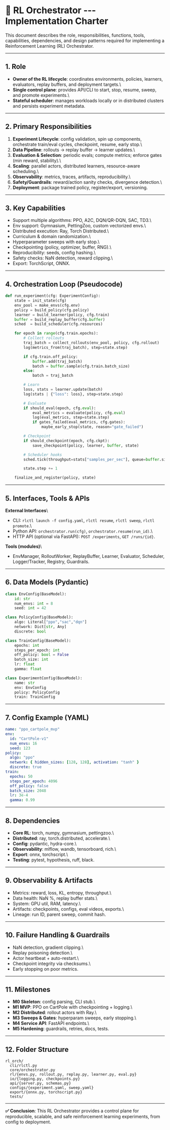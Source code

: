 # 🧠 RL Orchestrator --- Implementation Charter

This document describes the role, responsibilities, functions, tools,
capabilities, dependencies, and design patterns required for
implementing a Reinforcement Learning (RL) Orchestrator.

------------------------------------------------------------------------

## 1. Role

-   **Owner of the RL lifecycle**: coordinates environments, policies,
    learners, evaluators, replay buffers, and deployment targets.\
-   **Single control plane**: provides API/CLI to start, stop, resume,
    sweep, and promote experiments.\
-   **Stateful scheduler**: manages workloads locally or in distributed
    clusters and persists experiment metadata.

------------------------------------------------------------------------

## 2. Primary Responsibilities

1.  **Experiment Lifecycle**: config validation, spin up components,
    orchestrate train/eval cycles, checkpoint, resume, early stop.\
2.  **Data Pipeline**: rollouts → replay buffer → learner updates.\
3.  **Evaluation & Selection**: periodic evals; compute metrics; enforce
    gates (min reward, stability).\
4.  **Scaling**: parallel actors, distributed learners, resource-aware
    scheduling.\
5.  **Observability**: metrics, traces, artifacts, reproducibility.\
6.  **Safety/Guardrails**: reward/action sanity checks, divergence
    detection.\
7.  **Deployment**: package trained policy, register/export, versioning.

------------------------------------------------------------------------

## 3. Key Capabilities

-   Support multiple algorithms: PPO, A2C, DQN/QR-DQN, SAC, TD3.\
-   Env support: Gymnasium, PettingZoo, custom vectorized envs.\
-   Distributed execution: Ray, Torch Distributed.\
-   Curriculum & domain randomization.\
-   Hyperparameter sweeps with early stop.\
-   Checkpointing (policy, optimizer, buffer, RNG).\
-   Reproducibility: seeds, config hashing.\
-   Safety checks: NaN detection, reward clipping.\
-   Export: TorchScript, ONNX.

------------------------------------------------------------------------

## 4. Orchestration Loop (Pseudocode)

``` python
def run_experiment(cfg: ExperimentConfig):
    state = init_state(cfg)
    env_pool = make_envs(cfg.env)
    policy = build_policy(cfg.policy)
    learner = build_learner(policy, cfg.train)
    buffer = build_replay_buffer(cfg.buffer)
    sched  = build_scheduler(cfg.resources)

    for epoch in range(cfg.train.epochs):
        # Collect rollouts
        traj_batch = collect_rollouts(env_pool, policy, cfg.rollout)
        log(metrics_from(traj_batch), step=state.step)

        if cfg.train.off_policy:
            buffer.add(traj_batch)
            batch = buffer.sample(cfg.train.batch_size)
        else:
            batch = traj_batch

        # Learn
        loss, stats = learner.update(batch)
        log(stats | {"loss": loss}, step=state.step)

        # Evaluate
        if should_eval(epoch, cfg.eval):
            eval_metrics = evaluate(policy, cfg.eval)
            log(eval_metrics, step=state.step)
            if gates_failed(eval_metrics, cfg.gates):
                maybe_early_stop(state, reason="gate_failed")

        # Checkpoint
        if should_checkpoint(epoch, cfg.ckpt):
            save_checkpoint(policy, learner, buffer, state)

        # Scheduler hooks
        sched.tick(throughput=stats["samples_per_sec"], queue=buffer.size())

        state.step += 1

    finalize_and_register(policy, state)
```

------------------------------------------------------------------------

## 5. Interfaces, Tools & APIs

**External Interfaces**\
- CLI: `rlctl launch -f config.yaml`, `rlctl resume`, `rlctl sweep`,
`rlctl promote`.\
- Python API: `orchestrator.run(cfg)`, `orchestrator.resume(run_id)`.\
- HTTP API (optional via FastAPI): `POST /experiments`,
`GET /runs/{id}`.

**Tools (modules)**\
- EnvManager, RolloutWorker, ReplayBuffer, Learner, Evaluator,
Scheduler, Logger/Tracker, Registry, Guardrails.

------------------------------------------------------------------------

## 6. Data Models (Pydantic)

``` python
class EnvConfig(BaseModel):
    id: str
    num_envs: int = 8
    seed: int = 42

class PolicyConfig(BaseModel):
    algo: Literal["ppo","sac","dqn"]
    network: Dict[str, Any]
    discrete: bool

class TrainConfig(BaseModel):
    epochs: int
    steps_per_epoch: int
    off_policy: bool = False
    batch_size: int
    lr: float
    gamma: float

class ExperimentConfig(BaseModel):
    name: str
    env: EnvConfig
    policy: PolicyConfig
    train: TrainConfig
```

------------------------------------------------------------------------

## 7. Config Example (YAML)

``` yaml
name: "ppo_cartpole_mvp"
env:
  id: "CartPole-v1"
  num_envs: 16
  seed: 123
policy:
  algo: "ppo"
  network: { hidden_sizes: [128, 128], activation: "tanh" }
  discrete: true
train:
  epochs: 50
  steps_per_epoch: 4096
  off_policy: false
  batch_size: 2048
  lr: 3e-4
  gamma: 0.99
```

------------------------------------------------------------------------

## 8. Dependencies

-   **Core RL**: torch, numpy, gymnasium, pettingzoo.\
-   **Distributed**: ray, torch.distributed, accelerate.\
-   **Config**: pydantic, hydra-core.\
-   **Observability**: mlflow, wandb, tensorboard, rich.\
-   **Export**: onnx, torchscript.\
-   **Testing**: pytest, hypothesis, ruff, black.

------------------------------------------------------------------------

## 9. Observability & Artifacts

-   Metrics: reward, loss, KL, entropy, throughput.\
-   Data health: NaN %, replay buffer stats.\
-   System: GPU util, RAM, latency.\
-   Artifacts: checkpoints, configs, eval videos, exports.\
-   Lineage: run ID, parent sweep, commit hash.

------------------------------------------------------------------------

## 10. Failure Handling & Guardrails

-   NaN detection, gradient clipping.\
-   Replay poisoning detection.\
-   Actor heartbeat + auto-restart.\
-   Checkpoint integrity via checksums.\
-   Early stopping on poor metrics.

------------------------------------------------------------------------

## 11. Milestones

-   **M0 Skeleton**: config parsing, CLI stub.\
-   **M1 MVP**: PPO on CartPole with checkpointing + logging.\
-   **M2 Distributed**: rollout actors with Ray.\
-   **M3 Sweeps & Gates**: hyperparam sweeps, early stopping.\
-   **M4 Service API**: FastAPI endpoints.\
-   **M5 Hardening**: guardrails, retries, docs, tests.

------------------------------------------------------------------------

## 12. Folder Structure

    rl_orch/
      cli/rlctl.py
      core/orchestrator.py
      rl/{envs.py, rollout.py, replay.py, learner.py, eval.py}
      io/{logging.py, checkpoints.py}
      api/{server.py, schemas.py}
      configs/{experiment.yaml, sweep.yaml}
      export/{onnx.py, torchscript.py}
      tests/

------------------------------------------------------------------------

**✅ Conclusion**: This RL Orchestrator provides a control plane for
reproducible, scalable, and safe reinforcement learning experiments,
from config to deployment.
